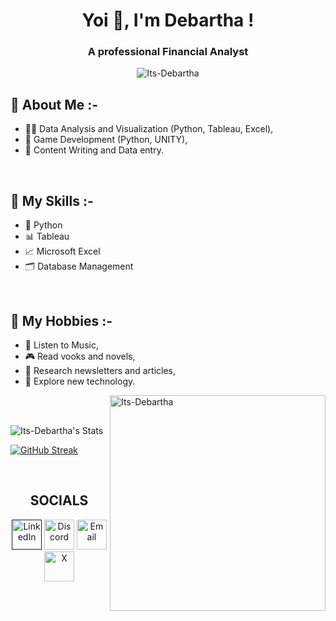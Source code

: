<h1 align="center">Yoi 👋, I'm Debartha !</h1>
<h3 align="center"> A professional Financial Analyst</h3>

<p align="center"> 
  <img src="https://komarev.com/ghpvc/?username=Its-Debartha&label=Profile%20views&color=0e75b6&style=flat" alt="Its-Debartha" /> 
</p>

## 💬 About Me :-
- 👨‍💻 Data Analysis and Visualization (Python, Tableau, Excel),
- 🧩 Game Development (Python, UNITY),
- 📜 Content Writing and Data entry.

<br>

## 🎯 My Skills :-
- 📄 Python
- 📊 Tableau
- 📈 Microsoft Excel
- 🗂️ Database Management

<br>

## 📅 My Hobbies :-
- 🎵 Listen to Music,
- 🎮 Read vooks and novels,
- 🎥 Research newsletters and articles,
- 🔎 Explore new technology.


<img align="right" src="https://user-images.githubusercontent.com/74038190/219923809-b86dc415-a0c2-4a38-bc88-ad6cf06395a8.gif" width="345" alt="Its-Debartha" />

<br><br>

![Its-Debartha's Stats](https://github-readme-stats.vercel.app/api?username=Its-Debartha&theme=radical&show_icons=true&hide_border=false&border_color=ffffff&count_private=true)

<a href="https://git.io/streak-stats"><img src="https://streak-stats.demolab.com?user=Its-Debartha&theme=radical&card_width=490&border=EBE9E6&stroke=EB5454&ring=D2034E&fire=D2034E&currStreakNum=FFD700&sideNums=D2034E&currStreakLabel=FFD700&sideLabels=FFD700&dates=96E0DC" alt="GitHub Streak" /></a>

<br>

<h2 align="center"> SOCIALS</h2>
<p align="center">
  <a href="">
    <img alt="LinkedIn" title="LinkedIn" height="48" width="48" src="https://cdn.simpleicons.org/linkedin"></a>
  
  <a href="https://discordapp.com/users/dr_paradox01">
    <img alt="Discord" title="Discord" height="48" width="48" src="https://cdn.simpleicons.org/discord"></a>

  <a href="debartha.slg@gmail.com">
    <img alt="Email" title="Email" height="48" width="48" src="https://cdn.simpleicons.org/gmail"></a>
    
  <a href="https://x.com/its_tricky__">
      <img alt="X" title="X" height="48" width="48" src="https://cdn.simpleicons.org/x"></a>
